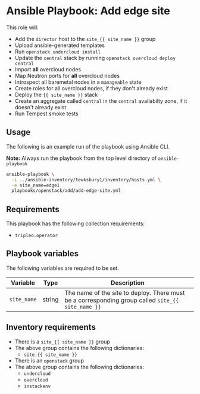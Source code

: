 # Ansible Playbook: Add edge site

This role will:

- Add the `director` host to the `site_{{ site_name }}` group
- Upload ansible-generated templates
- Run `openstack undercloud install`
- Update the `central` stack by running `openstack overcloud deploy central`
- Import **all** overcloud nodes
- Map Neutron ports for **all** overcloud nodes
- Introspect all baremetal nodes in a `manageable` state
- Create roles for all overcloud nodes, if they don't already exist
- Deploy the `{{ site_name }}` stack
- Create an aggregate called `central` in the `central` availabilty zone, if it doesn't already exist
- Run Tempest smoke tests

## Usage

The following is an example run of the playbook using Ansible CLI.

**Note:** Always run the playbook from the top level directory of `ansible-playbook`

```sh
ansible-playbook \
  -i ../ansible-inventory/tewksbury1/inventory/hosts.yml \
  -e site_name=edge1
  playbooks/openstack/add/add-edge-site.yml
```

## Requirements

This playbook has the following collection requirements:

- `tripleo.operator`

## Playbook variables

The following variables are required to be set.

| Variable | Type | Description |
| -------- | ---- | ----------- |
| `site_name` | string | The name of the site to deploy. There must be a corresponding group called `site_{{ site_name }}`

## Inventory requirements

- There is a `site_{{ site_name }}` group
- The above group contains the following dictionaries:
  - `site.{{ site_name }}`
- There is an `openstack` group
- The above group contains the following dictionaries:
  - `undercloud`
  - `overcloud`
  - `instackenv`
